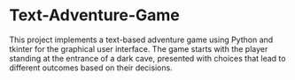 # Text-Adventure-Game
This project implements a text-based adventure game using Python and tkinter for the graphical user interface. The game starts with the player standing at the entrance of a dark cave, presented with choices that lead to different outcomes based on their decisions.
